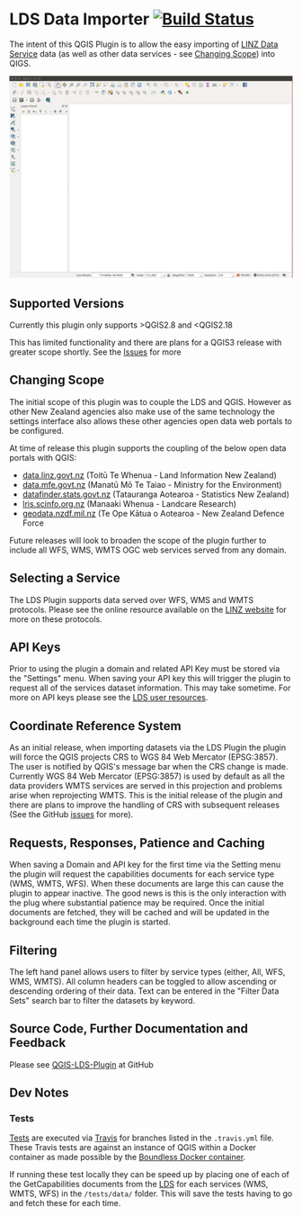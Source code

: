 # LDS Data Importer [![Build Status](https://travis-ci.org/SPlanzer/QGIS-LDS-Plugin.svg?branch=master)](https://travis-ci.org/SPlanzer/QGIS-LDS-Plugin)

The intent of this QGIS Plugin is to allow the easy importing of 
[LINZ Data Service](data.govt.linz.nz) data (as well as other data services - 
see [Changing Scope](https://github.com/linz/linz-data-importer/#changing-Scope)) 
 into QIGS. 

![](https://github.com/linz/linz-data-importer/blob/master/images/example.gif)

## Supported Versions
Currently this plugin only supports >QGIS2.8 and <QGIS2.18

This has limited functionality and there are plans for a QGIS3 release 
with greater scope shortly. See the [Issues](https://github.com/linz/linz-data-importer/issues) for more




## Changing Scope
The initial scope of this plugin was to couple the LDS and QGIS. However 
as other New Zealand agencies also make use of the same technology the settings 
interface also allows these other agencies open data web portals to be configured.
 
At time of release this plugin supports the coupling of the below open data portals with QGIS:
* [data.linz.govt.nz](data.linz.govt.nz) (Toitū Te Whenua - Land Information New Zealand)
* [data.mfe.govt.nz](data.mfe.govt.nz) (Manatū Mō Te Taiao - Ministry for the Environment)
* [datafinder.stats.govt.nz](datafinder.stats.govt.nz) (Tatauranga Aotearoa - Statistics New Zealand)
* [lris.scinfo.org.nz](lris.scinfo.org.nz) (Manaaki Whenua - Landcare Research)
* [geodata.nzdf.mil.nz](geodata.nzdf.mil.nz) (Te Ope Kātua o Aotearoa - New Zealand Defence Force

Future releases will look to broaden the scope of the plugin further to include all WFS, WMS, WMTS OGC web services served from any domain. 

## Selecting a Service 
The LDS Plugin supports data served over WFS, WMS and WMTS protocols. 
Please see the online resource  available on the 
[LINZ website](http://www.linz.govt.nz/data/linz-data-service/guides-and-documentation/which-web-service-should-i-use) for more on these protocols. 

## API Keys 
Prior to using the plugin a domain and related API Key must be stored via the "Settings" menu.
When saving your API key this will trigger the plugin to request all of the services dataset information. This may take sometime.
For more on API keys please see the [LDS user resources](http://www.linz.govt.nz/data/linz-data-service/guides-and-documentation/creating-an-api-key). 

## Coordinate Reference System
As an initial release, when importing datasets via the LDS Plugin the plugin will force the QGIS projects CRS to WGS 84 Web Mercator (EPSG:3857). The user is notified by QGIS's message bar when the CRS change is made.
Currently WGS 84 Web Mercator (EPSG:3857) is used by default as all the data providers WMTS services are served in this projection and problems arise when reprojecting WMTS. This is the initial release of the plugin and there are plans to improve the handling of CRS with subsequent releases (See the GitHub [issues](https://github.com/linz/linz-data-importer/issues) for more).

## Requests, Responses, Patience and Caching
When saving a Domain and API key for the first time via the Setting menu the plugin will request the capabilities documents for each service type (WMS, WMTS, WFS). When these documents are large this can cause the plugin to appear inactive. The good news is this is the only interaction with the plug where substantial patience may be required. Once the initial documents are fetched, they will be cached and will be updated in the background each time the plugin is started.
## Filtering
The left hand panel allows users to filter by service types (either, All, WFS, WMS, WMTS).
All column headers can be toggled to allow ascending or descending ordering of their data.
Text can be entered in the "Filter Data Sets" search bar to filter the datasets by keyword. 
## Source Code, Further Documentation and Feedback
Please see [QGIS-LDS-Plugin](https://github.com/linz/linz-data-importer/) at GitHub

## Dev Notes

### Tests 
[Tests](https://github.com/linz/linz-data-importer/tree/master/linz-data-importer/tests)
 are executed via [Travis](https://travis-ci.com/linz/linz-data-importer)
for branches listed in the `.travis.yml` file. These Travis tests are against
an instance of QGIS within a Docker container as made possible by the 
[Boundless Docker container](https://hub.docker.com/r/boundlessgeo/qgis-testing-environment/). 

If running these test locally they can be speed up by placing one of each of the 
GetCapabilities documents from the [LDS](https://data.linz.govt.nz/) for each 
services (WMS, WMTS, WFS)  in the `/tests/data/` folder. This will
save the tests having to go and fetch these for each time. 

